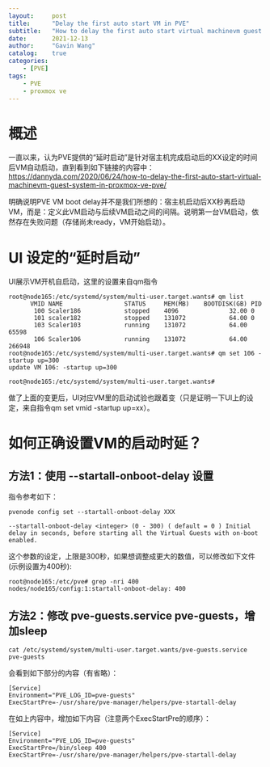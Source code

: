 ```yaml
---
layout:     post
title:      "Delay the first auto start VM in PVE"
subtitle:   "How to delay the first auto start virtual machinevm guest system in proxmox ve pve"
date:       2021-12-13
author:     "Gavin Wang"
catalog:    true
categories:
    - [PVE]
tags:
    - PVE
    - proxmox ve
---
```



# 概述



一直以来，认为PVE提供的“延时启动”是针对宿主机完成启动后的XX设定的时间后VM自动启动，直到看到如下链接的内容中：
https://dannyda.com/2020/06/24/how-to-delay-the-first-auto-start-virtual-machinevm-guest-system-in-proxmox-ve-pve/

明确说明PVE VM boot delay并不是我们所想的：宿主机启动后XX秒再启动VM，而是：定义此VM启动与后续VM启动之间的间隔。说明第一台VM启动，依然存在失败问题（存储尚未ready，VM开始启动）。






# UI 设定的“延时启动”

UI展示VM开机自启动，这里的设置来自qm指令

```shell
root@node165:/etc/systemd/system/multi-user.target.wants# qm list
      VMID NAME                 STATUS     MEM(MB)    BOOTDISK(GB) PID       
       100 Scaler186            stopped    4096              32.00 0         
       101 scaler182            stopped    131072            64.00 0         
       103 Scaler103            running    131072            64.00 65598     
       106 Scaler106            running    131072            64.00 266948    
root@node165:/etc/systemd/system/multi-user.target.wants# qm set 106 -startup up=300
update VM 106: -startup up=300

root@node165:/etc/systemd/system/multi-user.target.wants#
```

做了上面的变更后，UI对应VM里的启动试验也跟着变（只是证明一下UI上的设定，来自指令qm set vmid -startup up=xx）。




# 如何正确设置VM的启动时延？



## 方法1：使用 --startall-onboot-delay 设置



指令参考如下：

```shell
pvenode config set --startall-onboot-delay XXX

--startall-onboot-delay <integer> (0 - 300) ( default = 0 ) Initial delay in seconds, before starting all the Virtual Guests with on-boot enabled.
```



这个参数的设定，上限是300秒，如果想调整成更大的数值，可以修改如下文件(示例设置为400秒):

```shell
root@node165:/etc/pve# grep -nri 400
nodes/node165/config:1:startall-onboot-delay: 400
```



## 方法2：修改 pve-guests.service pve-guests，增加sleep



```shell
cat /etc/systemd/system/multi-user.target.wants/pve-guests.service pve-guests
```



会看到如下部分的内容（有省略）：



```shell
[Service]
Environment="PVE_LOG_ID=pve-guests"
ExecStartPre=-/usr/share/pve-manager/helpers/pve-startall-delay
```




在如上内容中，增加如下内容（注意两个ExecStartPre的顺序）：

```shell
[Service]
Environment="PVE_LOG_ID=pve-guests"
ExecStartPre=/bin/sleep 400
ExecStartPre=-/usr/share/pve-manager/helpers/pve-startall-delay
```

